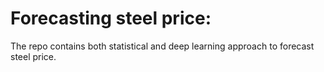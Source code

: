 # Forecasting steel price:
The repo contains  both statistical and deep learning approach to forecast steel price. 

